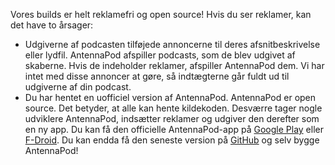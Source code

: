 Vores builds er helt reklamefri og open source! Hvis du ser reklamer, kan det
have to årsager:

- Udgiverne af podcasten tilføjede annoncerne til deres afsnitbeskrivelse eller
lydfil. AntennaPod afspiller podcasts, som de blev udgivet af skaberne. Hvis de
indeholder reklamer, afspiller AntennaPod dem. Vi har intet med disse annoncer
at gøre, så indtægterne går fuldt ud til udgiverne af din podcast.
- Du har hentet en uofficiel version af AntennaPod. AntennaPod er open source.
Det betyder, at alle kan hente kildekoden. Desværre tager nogle udviklere
AntennaPod, indsætter reklamer og udgiver den derefter som en ny app. Du kan få
den officielle AntennaPod-app på [Google Play](https://play.google.com/store/apps/details?id=de.danoeh.antennapod)
eller [F-Droid](https://f-droid.org/packages/de.danoeh.antennapod/). Du kan
endda få den seneste version på [GitHub](https://github.com/AntennaPod/AntennaPod/)
og selv bygge AntennaPod!
